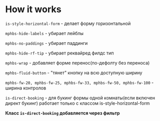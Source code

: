 # How it works

`is-style-horizontal-form` - делает форму горизонтальной

`mphbs-hide-labels` - убирает лейблы

`mphbs-no-paddings` - убирает паддинги

`mphbs-hide-rf-tip` - убирает реквайред филдс тип

`mphbs-wrap` - добавляет форме перенос(по-дефолту без переноса)

`mphbs-fluid-button` - "тянет" кнопку на всю доступную ширину

`mphbs-fw-20, mphbs-fw-25, mphbs-fw-33, mphbs-fw-50, mphbs-fw-100` - ширина контролов

`is-direct-booking` - для букинг формы одной комнаты(если включен директ букинг) работает только с классом is-style-horizontal-form

**Класс `is-direct-booking` добавляется через фильтр**